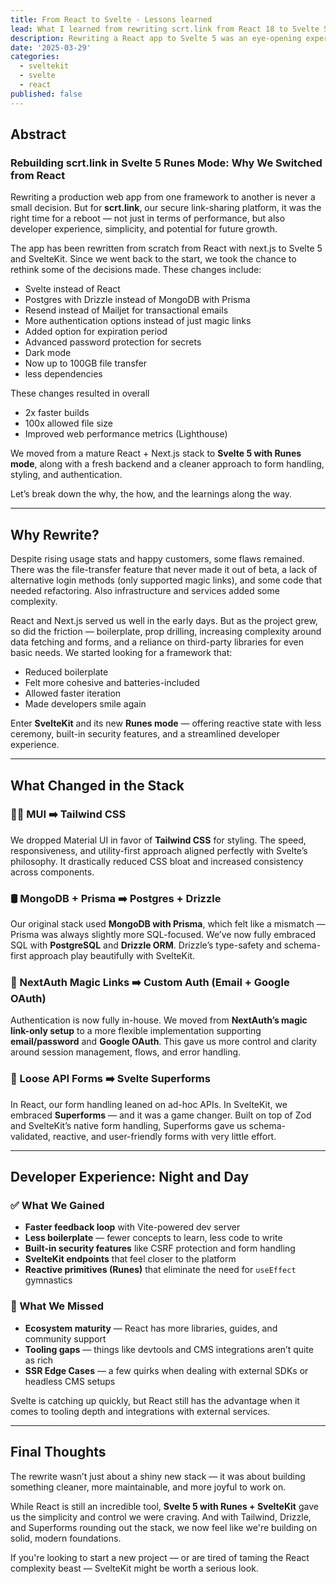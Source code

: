 ```yaml
---
title: From React to Svelte - Lessons learned
lead: What I learned from rewriting scrt.link from React 18 to Svelte 5
description: Rewriting a React app to Svelte 5 was an eye-opening experience. From ditching the virtual DOM to embracing Runes, this journey taught me a lot about performance, reactivity, and developer experience. Here are the key lessons learned along the way.
date: '2025-03-29'
categories:
  - sveltekit
  - svelte
  - react
published: false
---
```


## Abstract

### Rebuilding scrt.link in Svelte 5 Runes Mode: Why We Switched from React

Rewriting a production web app from one framework to another is never a small decision. But for **scrt.link**, our secure link-sharing platform, it was the right time for a reboot — not just in terms of performance, but also developer experience, simplicity, and potential for future growth.

The app has been rewritten from scratch from React with next.js to Svelte 5 and SvelteKit. Since we went back to the start, we took the chance to rethink some of the decisions made. These changes include:

- Svelte instead of React
- Postgres with Drizzle instead of MongoDB with Prisma
- Resend instead of Mailjet for transactional emails
- More authentication options instead of just magic links
- Added option for expiration period
- Advanced password protection for secrets
- Dark mode
- Now up to 100GB file transfer
- less dependencies

These changes resulted in overall

- 2x faster builds
- 100x allowed file size
- Improved web performance metrics (Lighthouse)

We moved from a mature React + Next.js stack to **Svelte 5 with Runes mode**, along with a fresh backend and a cleaner approach to form handling, styling, and authentication.

Let’s break down the why, the how, and the learnings along the way.

---

## Why Rewrite?

Despite rising usage stats and happy customers, some flaws remained. There was the file-transfer feature that never made it out of beta, a lack of alternative login methods (only supported magic links), and some code that needed refactoring. Also infrastructure and services added some complexity.

React and Next.js served us well in the early days. But as the project grew, so did the friction — boilerplate, prop drilling, increasing complexity around data fetching and forms, and a reliance on third-party libraries for even basic needs. We started looking for a framework that:

- Reduced boilerplate
- Felt more cohesive and batteries-included
- Allowed faster iteration
- Made developers smile again

Enter **SvelteKit** and its new **Runes mode** — offering reactive state with less ceremony, built-in security features, and a streamlined developer experience.

---

## What Changed in the Stack

### 🧑‍🎨 MUI ➡️ Tailwind CSS

We dropped Material UI in favor of **Tailwind CSS** for styling. The speed, responsiveness, and utility-first approach aligned perfectly with Svelte’s philosophy. It drastically reduced CSS bloat and increased consistency across components.

### 🛢️ MongoDB + Prisma ➡️ Postgres + Drizzle

Our original stack used **MongoDB with Prisma**, which felt like a mismatch — Prisma was always slightly more SQL-focused. We’ve now fully embraced SQL with **PostgreSQL** and **Drizzle ORM**. Drizzle’s type-safety and schema-first approach play beautifully with SvelteKit.

### 🔐 NextAuth Magic Links ➡️ Custom Auth (Email + Google OAuth)

Authentication is now fully in-house. We moved from **NextAuth’s magic link-only setup** to a more flexible implementation supporting **email/password** and **Google OAuth**. This gave us more control and clarity around session management, flows, and error handling.

### 📝 Loose API Forms ➡️ Svelte Superforms

In React, our form handling leaned on ad-hoc APIs. In SvelteKit, we embraced **Superforms** — and it was a game changer. Built on top of Zod and SvelteKit’s native form handling, Superforms gave us schema-validated, reactive, and user-friendly forms with very little effort.

---

## Developer Experience: Night and Day

### ✅ What We Gained

- **Faster feedback loop** with Vite-powered dev server
- **Less boilerplate** — fewer concepts to learn, less code to write
- **Built-in security features** like CSRF protection and form handling
- **SvelteKit endpoints** that feel closer to the platform
- **Reactive primitives (Runes)** that eliminate the need for `useEffect` gymnastics

### 🤔 What We Missed

- **Ecosystem maturity** — React has more libraries, guides, and community support
- **Tooling gaps** — things like devtools and CMS integrations aren’t quite as rich
- **SSR Edge Cases** — a few quirks when dealing with external SDKs or headless CMS setups

Svelte is catching up quickly, but React still has the advantage when it comes to tooling depth and integrations with external services.

---

## Final Thoughts

The rewrite wasn’t just about a shiny new stack — it was about building something cleaner, more maintainable, and more joyful to work on.

While React is still an incredible tool, **Svelte 5 with Runes + SvelteKit** gave us the simplicity and control we were craving. And with Tailwind, Drizzle, and Superforms rounding out the stack, we now feel like we're building on solid, modern foundations.

If you're looking to start a new project — or are tired of taming the React complexity beast — SvelteKit might be worth a serious look.
